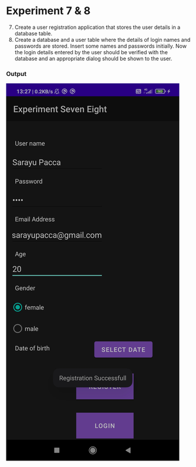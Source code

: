 # Experiment 7 & 8

7. Create a user registration application that stores the user details in a database table.
8. Create a database and a user table where the details of login names and passwords are stored. Insert some names and passwords initially. Now the login details entered by the user should be verified with the database and an appropriate dialog should be shown to the user.

### Output
![Output](register.jpg)
